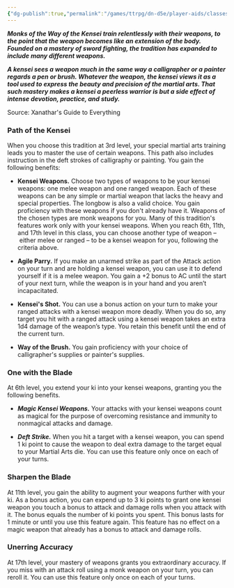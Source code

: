 ```yaml
---
{"dg-publish":true,"permalink":"/games/ttrpg/dn-d5e/player-aids/classes/class-specialisations/monk-way-of-the-kensei/","tags":["TTRPG/DND/5e"],"noteIcon":""}
---
```



**_Monks of the Way of the Kensei train relentlessly with their weapons, to the point that the weapon becomes like an extension of the body. Founded on a mastery of sword fighting, the tradition has expanded to include many different weapons._**

**_A kensei sees a weapon much in the same way a calligrapher or a painter regards a pen or brush. Whatever the weapon, the kensei views it as a tool used to express the beauty and precision of the martial arts. That such mastery makes a kensei a peerless warrior is but a side effect of intense devotion, practice, and study._**

Source: Xanathar's Guide to Everything

### Path of the Kensei

When you choose this tradition at 3rd level, your special martial arts training leads you to master the use of certain weapons. This path also includes instruction in the deft strokes of calligraphy or painting. You gain the following benefits:

- **Kensei Weapons.** Choose two types of weapons to be your kensei weapons: one melee weapon and one ranged weapon. Each of these weapons can be any simple or martial weapon that lacks the heavy and special properties. The longbow is also a valid choice. You gain proficiency with these weapons if you don't already have it. Weapons of the chosen types are monk weapons for you. Many of this tradition's features work only with your kensei weapons. When you reach 6th, 11th, and 17th level in this class, you can choose another type of weapon – either melee or ranged – to be a kensei weapon for you, following the criteria above.

- **Agile Parry.** If you make an unarmed strike as part of the Attack action on your turn and are holding a kensei weapon, you can use it to defend yourself if it is a melee weapon. You gain a +2 bonus to AC until the start of your next turn, while the weapon is in your hand and you aren’t incapacitated.

- **Kensei's Shot.** You can use a bonus action on your turn to make your ranged attacks with a kensei weapon more deadly. When you do so, any target you hit with a ranged attack using a kensei weapon takes an extra 1d4 damage of the weapon’s type. You retain this benefit until the end of the current turn.

- **Way of the Brush.** You gain proficiency with your choice of calligrapher's supplies or painter's supplies.

### One with the Blade

At 6th level, you extend your ki into your kensei weapons, granting you the following benefits.

- **_Magic Kensei Weapons._** Your attacks with your kensei weapons count as magical for the purpose of overcoming resistance and immunity to nonmagical attacks and damage.

- **_Deft Strike._** When you hit a target with a kensei weapon, you can spend 1 ki point to cause the weapon to deal extra damage to the target equal to your Martial Arts die. You can use this feature only once on each of your turns.

### Sharpen the Blade

At 11th level, you gain the ability to augment your weapons further with your ki. As a bonus action, you can expend up to 3 ki points to grant one kensei weapon you touch a bonus to attack and damage rolls when you attack with it. The bonus equals the number of ki points you spent. This bonus lasts for 1 minute or until you use this feature again. This feature has no effect on a magic weapon that already has a bonus to attack and damage rolls.

### Unerring Accuracy

At 17th level, your mastery of weapons grants you extraordinary accuracy. If you miss with an attack roll using a monk weapon on your turn, you can reroll it. You can use this feature only once on each of your turns.

